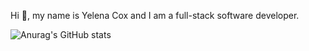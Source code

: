Hi 👋, my name is Yelena Cox and I am a full-stack software developer.

![Anurag's GitHub stats](https://github-readme-stats.vercel.app/api?username=yelenacox&hide=contribs,prs)

